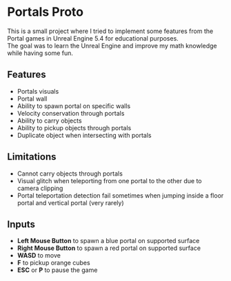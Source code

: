 # Portals Proto
This is a small project where I tried to implement some features from the Portal games in Unreal Engine 5.4 for educational purposes.  
The goal was to learn the Unreal Engine and improve my math knowledge while having some fun.

## Features
- Portals visuals
- Portal wall
- Ability to spawn portal on specific walls
- Velocity conservation through portals
- Ability to carry objects
- Ability to pickup objects through portals
- Duplicate object when intersecting with portals

## Limitations
- Cannot carry objects through portals
- Visual glitch when teleporting from one portal to the other due to camera clipping
- Portal teleportation detection fail sometimes when jumping inside a floor portal and vertical portal (very rarely)

## Inputs
- **Left Mouse Button** to spawn a blue portal on supported surface
- **Right Mouse Button** to spawn a red portal on supported surface
- **WASD** to move
- **F** to pickup orange cubes
- **ESC** or **P** to pause the game
